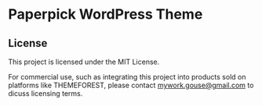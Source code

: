 # Paperpick WordPress Theme
## License
This project is licensed under the MIT License. 

For commercial use, such as integrating this project into products sold on platforms like THEMEFOREST, please contact mywork.gouse@gmail.com to dicuss licensing terms.
